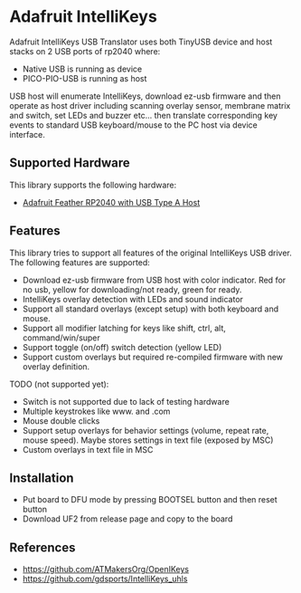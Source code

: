 # Adafruit IntelliKeys

Adafruit IntelliKeys USB Translator uses both TinyUSB device and host stacks on 2 USB ports of rp2040 where:

- Native USB is running as device
- PICO-PIO-USB is running as host

USB host will enumerate IntelliKeys, download ez-usb firmware and then operate as host driver including scanning overlay sensor, membrane matrix and switch, set LEDs and buzzer etc... then translate corresponding key events to standard USB keyboard/mouse to the PC host via device interface.

## Supported Hardware

This library supports the following hardware:

- [Adafruit Feather RP2040 with USB Type A Host](https://www.adafruit.com/product/5723)

## Features

This library tries to support all features of the original IntelliKeys USB driver. The following features are supported:

- Download ez-usb firmware from USB host with color indicator. Red for no usb, yellow for downloading/not ready, green for ready.
- IntelliKeys overlay detection with LEDs and sound indicator
- Support all standard overlays (except setup) with both keyboard and mouse.
- Support all modifier latching for keys like shift, ctrl, alt, command/win/super
- Support toggle (on/off) switch detection (yellow LED)
- Support custom overlays but required re-compiled firmware with new overlay definition.

TODO (not supported yet):

- Switch is not supported due to lack of testing hardware
- Multiple keystrokes like www. and .com
- Mouse double clicks
- Support setup overlays for behavior settings (volume, repeat rate, mouse speed). Maybe stores settings in text file (exposed by MSC)
- Custom overlays in text file in MSC

## Installation

- Put board to DFU mode by pressing BOOTSEL button and then reset button
- Download UF2 from release page and copy to the board

## References

- https://github.com/ATMakersOrg/OpenIKeys
- https://github.com/gdsports/IntelliKeys_uhls

